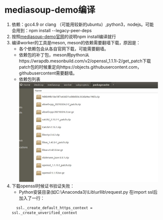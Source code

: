 # mediasoup-demo编译


1. 依赖：gcc4.9 or clang （可能用较新的ubuntu）,python3，nodejs。可能会用到：npm install --legacy-peer-deps
2. 按照[mediasoup-demo官网](https://github.com/versatica/mediasoup-demo)的说明npm install编译就行
3. 编译worker的工具是meson, meson的依赖需要翻墙下载，原因是：
   - 各个依赖包会从各自官网下载，可能需要翻墙。
   - 依赖包的补丁包，meson用python从https://wrapdb.mesonbuild.com/v2/openssl_1.1.1l-2/get_patch下载patch包的时候重定向https://objects.githubusercontent.com，githubusercontent需要翻墙。
    - 依赖包列表
    ![图 1](images/6edddc7ed519dc5e31fda8f6e3edb220e41b1b7f891eb72c5b642d544c2d5003.png)  
4. 下载openssl时候证书验证失败：
    - Python安装目录(如C:\Anaconda3)\Lib\urllib\request.py 在import ssl后加入了一行：
    ```
      ssl._create_default_https_context = ssl._create_unverified_context
    ```
